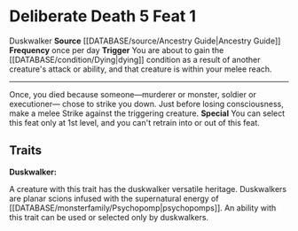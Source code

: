 ﻿---
actions: '[reaction]'
feat: Deliberate Death
frequency: once per day
id: '2355'
level: '1'
name: Deliberate Death
rarity: Common
source: '[[DATABASE/source/Ancestry Guide|Ancestry Guide]]'
trait:
- '[[DATABASE/trait/Duskwalker|Duskwalker]]'
trigger: You are about to gain the [[DATABASE/condition/Dying|dying]] condition as
  a resultof another creature's attack or ability, and that creature is within your
  melee reach.
type: Feat

---
# Deliberate Death <span class="action-icon">5</span> <span class="item-type">Feat 1</span>

<span class="item-trait">Duskwalker</span>
**Source** [[DATABASE/source/Ancestry Guide|Ancestry Guide]] 
**Frequency** once per day
**Trigger** You are about to gain the [[DATABASE/condition/Dying|dying]] condition as a result of another creature's attack or ability, and that creature is within your melee reach.

---
Once, you died because someone—murderer or monster, soldier or executioner— chose to strike you down. Just before losing consciousness, make a melee Strike against the triggering creature.
**Special** You can select this feat only at 1st level, and you can't retrain into or out of this feat.

## Traits

**Duskwalker:**

A creature with this trait has the duskwalker versatile heritage. Duskwalkers are planar scions infused with the supernatural energy of [[DATABASE/monsterfamily/Psychopomp|psychopomps]]. An ability with this trait can be used or selected only by duskwalkers.